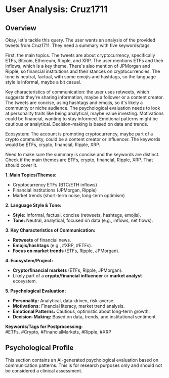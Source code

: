 # User Analysis: Cruz1711

## Overview

<think>
Okay, let's tackle this query. The user wants an analysis of the provided tweets from Cruz1711. They need a summary with five keywords/tags. 

First, the main topics. The tweets are about cryptocurrency, specifically ETFs, Bitcoin, Ethereum, Ripple, and XRP. The user mentions ETFs and their inflows, which is a key theme. There's also mention of JPMorgan and Ripple, so financial institutions and their stances on cryptocurrencies. The tone is neutral, factual, with some emojis and hashtags, so the language style is informal, maybe a bit casual.

Key characteristics of communication: the user uses retweets, which suggests they're sharing information, maybe a follower or a content creator. The tweets are concise, using hashtags and emojis, so it's likely a community or niche audience. The psychological evaluation needs to look at personality traits like being analytical, maybe value investing. Motivations could be financial, wanting to stay informed. Emotional patterns might be cautious or analytical. Decision-making is based on data and trends.

Ecosystem: The account is promoting cryptocurrency, maybe part of a crypto community, could be a content creator or influencer. The keywords would be ETFs, crypto, financial, Ripple, XRP.

Need to make sure the summary is concise and the keywords are distinct. Check if the main themes are ETFs, crypto, financial, Ripple, XRP. That should cover it.
</think>

**1. Main Topics/Themes:**  
- Cryptocurrency ETFs (BTC/ETH inflows)  
- Financial institutions (JPMorgan, Ripple)  
- Market trends (short-term noise, long-term optimism)  

**2. Language Style & Tone:**  
- **Style:** Informal, factual, concise (retweets, hashtags, emojis).  
- **Tone:** Neutral, analytical, focused on data (e.g., inflows, net flows).  

**3. Key Characteristics of Communication:**  
- **Retweets** of financial news.  
- **Emojis/hashtags** (e.g., #XRP, #ETFs).  
- **Focus on market trends** (ETFs, Ripple, JPMorgan).  

**4. Ecosystem/Project:**  
- **Crypto/financial markets** (ETFs, Ripple, JPMorgan).  
- Likely part of a **crypto/financial influencer** or **market analyst** ecosystem.  

**5. Psychological Evaluation:**  
- **Personality:** Analytical, data-driven, risk-averse.  
- **Motivations:** Financial literacy, market trend analysis.  
- **Emotional Patterns:** Cautious, optimistic about long-term growth.  
- **Decision-Making:** Based on data, trends, and institutional sentiment.  

**Keywords/Tags for Postprocessing:**  
#ETFs, #Crypto, #FinancialMarkets, #Ripple, #XRP

## Psychological Profile

This section contains an AI-generated psychological evaluation based on communication patterns. This is for research purposes only and should not be considered a clinical assessment.